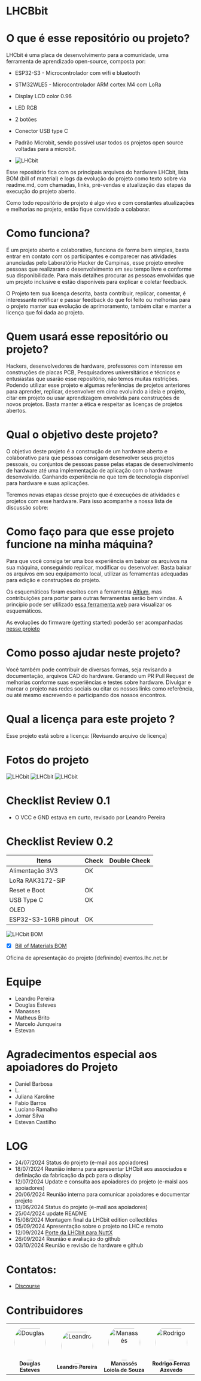 # LHCBbit

# O que é esse repositório ou projeto?
LHCbit  é uma placa de desenvolvimento para a comunidade, uma ferramenta de aprendizado open-source, composta por:
- ESP32-S3 - Microcontrolador com wifi e bluetooth
- STM32WLE5 - Microcontrolador ARM cortex M4 com LoRa
- Display LCD color 0.96
- LED RGB
- 2 botões
- Conector USB type C
- Padrão Microbit, sendo possível usar todos os projetos open source voltadas para a microbit.

- ![LHCbit](/LHCbit/Imagens/lhcbit-flyer-out-2024.png)


Esse repositório fica com os principais arquivos do hardware LHCbit, lista BOM (bill of material)  e logs da evolução do projeto como texto sobre via readme.md, com chamadas, links, pré-vendas e atualização das etapas da execução do projeto aberto.

Como todo repositório de projeto é algo vivo e com constantes atualizações e melhorias no projeto, então fique convidado a colaborar.

# Como funciona?
É um projeto aberto e colaborativo, funciona de forma bem simples, basta entrar em contato com os participantes e comparecer nas atividades anunciadas pelo Laboratório Hacker de Campinas, esse projeto envolve pessoas que realizaram o desenvolvimento em seu tempo livre e conforme sua disponibilidade. Para mais detalhes procurar as pessoas envolvidas que um projeto inclusive e estão disponíveis para explicar e coletar feedback.

O Projeto tem sua licença descrita, basta contribuir, replicar, comentar, é interessante notificar e passar feedback do que foi feito ou melhorias para o projeto manter sua evolução de aprimoramento, também citar e manter a licença que foi dada ao projeto.

# Quem usará esse repositório ou projeto?
Hackers, desenvolvedores de hardware, professores com interesse em construções de placas PCB, Pesquisadores universitários e técnicos e entusiastas que usarão esse repositório, não temos muitas restrições. Podendo utilizar esse projeto e algumas referências de projetos anteriores para aprender, replicar, desenvolver em cima evoluindo a ideia e projeto, citar em projeto ou usar aprendizagem envolvida para construções de novos projetos. Basta manter a ética e respeitar as licenças de projetos abertos.

# Qual o objetivo deste projeto?
O objetivo deste projeto é a construção de um hardware aberto e colaborativo para que pessoas consigam desenvolver seus projetos pessoais, ou conjuntos de pessoas passe pelas etapas de desenvolvimento de hardware até uma implementação de aplicação com o hardware desenvolvido. Ganhando experiência no que tem de tecnologia disponível para hardware e suas aplicações.

Teremos novas etapas desse projeto que é execuções de atividades e projetos com esse hardware. Para isso acompanhe a nossa lista de discussão sobre:

# Como faço para que esse projeto funcione na minha máquina?
Para que você consiga ter uma boa experiência em baixar os arquivos na sua máquina, conseguindo replicar, modificar ou desenvolver. Basta baixar os arquivos em seu equipamento local, utilizar as ferramentas adequadas para edição e construções do projeto.

Os esquemáticos foram escritos com a ferramenta [Altium](https://www.altium.com/), mas contribuições para portar para outras ferramentas serão bem vindas.
A princípio pode ser utilizado [essa ferramenta web](https://www.altium.com/viewer/) para visualizar os esquemáticos.

As evoluções do firmware (getting started) poderão ser acompanhadas [nesse projeto](https://github.com/lhc/LHCbit/tree/main)

# Como posso ajudar neste projeto?
Você também pode contribuir de diversas formas, seja revisando a documentação, arquivos CAD do hardware.
Gerando um PR Pull Request de melhorias conforme suas experiências e testes sobre hardware.
Divulgar e marcar o projeto nas redes sociais ou citar os nossos links como referência, ou até mesmo escrevendo e participando dos nossos encontros.

# Qual a licença para este projeto ?
Esse projeto está sobre a licença:
[Revisando arquivo de licença]

# Fotos do projeto
![LHCbit](Imagens/pcb-LHCbit-00.jpeg)
![LHCbit](Imagens/pcb-LHCbit-01.jpeg)
![LHCbit](Imagens/pcb-LHCbit-02.jpeg)

# Checklist Review 0.1
- O VCC e GND estava em curto, revisado por Leandro Pereira

# Checklist Review 0.2

| Itens           | Check | Double Check  |
|---------------------|----------|----------|
| Alimentação 3V3| OK |  |
| LoRa RAK3172-SiP|  |  |
| Reset e Boot| OK |  |
| USB Type C | OK |  |
| OLED|  |  |
| ESP32-S3-16R8 pinout| OK |  |

![LHCbit BOM](Imagens/BOM-LHCbit.png)
- [x] [Bill of Materials BOM](Templates/BOM%20Default%20Template.xlsx)

Oficina de apresentação do projeto
[definindo] eventos.lhc.net.br

# Equipe
 - Leandro Pereira
 - Douglas Esteves
 - Manasses
 - Matheus Brito
 - Marcelo Junqueira
 - Estevan

# Agradecimentos especial aos apoiadores do Projeto
- Daniel Barbosa
- L.
- Juliana Karoline
- Fabio Barros
- Luciano Ramalho
- Jomar Silva
- Estevan Castilho

# LOG
- 24/07/2024 Status do projeto (e-mail aos apoiadores)
- 18/07/2024 Reunião interna para apresentar LHCbit aos associados e definiação da fabricação da pcb para o display
- 12/07/2024 Update e consulta aos apoiadores do projeto (e-maisl aos apoiadores)
- 20/06/2024 Reunião interna para comunicar apoiadores e documentar projeto
- 13/06/2024 Status do projeto (e-mail aos apoiadores)
- 25/04/2024 update README
- 15/08/2024 Montagem final da LHCbit edition collectibles
- 05/09/2024 Apresentação sobre o projeto no LHC e remoto
- 12/09/2024 [Porte da LHCbit para NuttX](https://github.com/apache/nuttx/blob/master/Documentation/platforms/xtensa/esp32s3/boards/esp32s3-lhcbit/index.rst)
- 26/09/2024 Reunião e avaliação do github
- 03/10/2024 Reunião e revisão de hardware e github

# Contatos:
 - [Discourse](https://discourse.lhc.net.br/c/hardware/21)

# Contribuidores

<table>
<tr>
    <td align="center" style="word-wrap: break-word; width: 127.5; height: 127.5">
        <a href=https://github.com/EstevesDouglas>
            <img src=https://avatars.githubusercontent.com/u/861823?v=4 width="85;"  style="border-radius:50%;align-items:center;justify-content:center;overflow:hidden;padding-top:10px" alt=Douglas Esteves/>
            <br />
            <sub style="font-size:14px"><b>Douglas Esteves</b></sub>
        </a>
    </td>
    <td align="center" style="word-wrap: break-word; width: 127.5; height: 127.5">
        <a href=https://github.com/LeandroTE>
            <img src=https://avatars.githubusercontent.com/u/3963775?v=4 width="85;"  style="border-radius:50%;align-items:center;justify-content:center;overflow:hidden;padding-top:10px" alt=Leandro Pereira/>
            <br />
            <sub style="font-size:14px"><b>Leandro Pereira</b></sub>
        </a>
    </td>
    <td align="center" style="word-wrap: break-word; width: 127.5; height: 127.5">
        <a href=https://github.com/manasouza>
            <img src=https://avatars.githubusercontent.com/u/1930037?v=4 width="85;"  style="border-radius:50%;align-items:center;justify-content:center;overflow:hidden;padding-top:10px" alt=Manassés Loiola de Souza/>
            <br />
            <sub style="font-size:14px"><b>Manassés Loiola de Souza</b></sub>
        </a>
    </td>
    <td align="center" style="word-wrap: break-word; width: 127.5; height: 127.5">
        <a href=https://github.com/rodrigoferrazazevedo>
            <img src=https://avatars.githubusercontent.com/u/5572308?v=4 width="85;"  style="border-radius:50%;align-items:center;justify-content:center;overflow:hidden;padding-top:10px" alt=Rodrigo Ferraz Azevedo/>
            <br />
            <sub style="font-size:14px"><b>Rodrigo Ferraz Azevedo</b></sub>
        </a>
    </td>
</tr>
</table>

